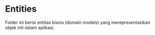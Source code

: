# Entities

Folder ini berisi entitas bisnis (domain models) yang merepresentasikan objek inti dalam aplikasi.
